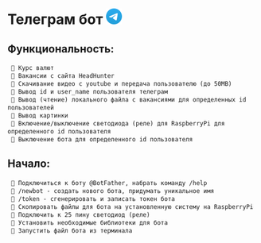 # Телеграм бот <img src="telegram_logo.svg" height="32"/>

## Функциональность:
     🌺 Курс валют
	 🌺 Вакансии с сайта HeadHunter
	 🌺 Скачивание видео с youtube и передача пользователю (до 50MB)
	 🌺 Вывод id и user_name пользователя телеграм
	 🌺 Вывод (чтение) локального файла с вакансиями для определенных id пользователей
	 🌺 Вывод картинки
	 🌺 Включение/выключение светодиода (реле) для RaspberryPi для определенного id пользователя
	 🌺 Выключение бота для определенного id пользователя

## Начало:

     🌺 Подключиться к боту @BotFather, набрать команду /help
     🌺 /newbot - создать нового бота, придумать уникальное имя
	 🌺 /token - сгенерировать и записать токен бота
	 🌺 Скопировать файлы для бота на установленную систему на RaspberryPi
	 🌺 Подключить к 25 пину светодиод (реле)
	 🌺 Установить необходимые библиотеки для бота
	 🌺 Запустить файл бота из терминала
